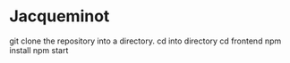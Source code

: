 # Jacqueminot

git clone the repository into a directory.
cd into directory
cd frontend
npm install
npm start
